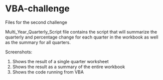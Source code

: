 # VBA-challenge
Files for the second challenge

Multi_Year_Quarterly_Script file contains the script that will summarize the quarterly and percentage change for each quarter in the workbook as well as the summary for all quarters.

Screenshots:
1. Shows the result of a single quarter worksheet
2. Shows the result as a summary of the entire workbook
3. Shows the code running from VBA
